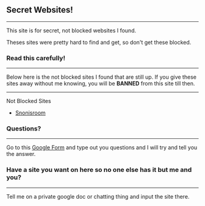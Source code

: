 ## Secret Websites!
_____________________________________________________
This site is for secret, not blocked websites I found.
 
 
Theses sites were pretty hard to find and get, so don't get these blocked.
 
### Read this carefully!
______________________________________________________________________________________________________________________________________________________________
Below here is the not blocked sites I found that are still up. If you give these sites away without me knowing, you will be **BANNED** from this site till then.
 
______________________________________________________________________________________________________________________________________________________________
Not Blocked Sites

- [Snonisroom](https://www.snonisroom.xyz/)
 
 
 
 
 
 
 
 
### Questions?
_______________ 
Go to this [Google Form](https://forms.gle/bcRLEAUMo77u4beP9) and type out you questions 
and I will try and tell you the answer.
 
### Have a site you want on here so no one else has it but me and you?
______________________________________________________________________ 
Tell me on a private google doc or chatting thing and input the site there. 
